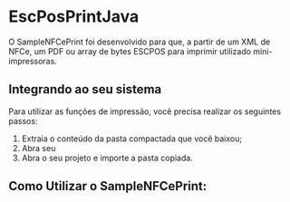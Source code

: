 # EscPosPrintJava

O SampleNFCePrint foi desenvolvido para que, a partir de um XML de NFCe, um PDF ou array de bytes ESCPOS para imprimir utilizado mini-impressoras. 

## Integrando ao seu sistema

Para utilizar as funções de impressão, você precisa realizar os seguintes passos:

1. Extraia o conteúdo da pasta compactada que você baixou;
2. Abra seu 
3. Abra o seu projeto e importe a pasta copiada.

## Como Utilizar o SampleNFCePrint:
